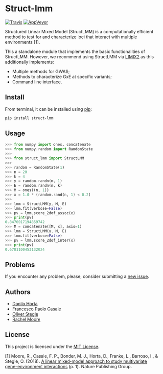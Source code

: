 # Struct-lmm

[![Travis](https://img.shields.io/travis/com/limix/struct-lmm.svg?style=flat-square&label=linux%20%2F%20macos%20build)](https://travis-ci.com/limix/struct-lmm) [![AppVeyor](https://img.shields.io/appveyor/ci/Horta/struct-lmm-rxwgm.svg?style=flat-square&label=windows%20build)](https://ci.appveyor.com/project/Horta/struct-lmm-rxwgm)

Structured Linear Mixed Model (StructLMM) is a computationally efficient method to
test for and characterize loci that interact with multiple environments [1].

This a standalone module that implements the basic functionalities of StructLMM.
However, we recommend using StructLMM via
[LIMIX2](https://limix.readthedocs.io/en/2.0.x/index.html) as this additionally
implements:

- Multiple methods for GWAS;
- Methods to characterize GxE at specific variants;
- Command line interface.

## Install

From terminal, it can be installed using [pip](https://pypi.python.org/pypi/pip):

```bash
pip install struct-lmm
```

## Usage

```python
>>> from numpy import ones, concatenate
>>> from numpy.random import RandomState
>>>
>>> from struct_lmm import StructLMM
>>>
>>> random = RandomState(1)
>>> n = 20
>>> k = 4
>>> y = random.randn(n, 1)
>>> E = random.randn(n, k)
>>> M = ones((n, 1))
>>> x = 1.0 * (random.rand(n, 1) < 0.2)
>>>
>>> lmm = StructLMM(y, M, E)
>>> lmm.fit(verbose=False)
>>> pv = lmm.score_2dof_assoc(x)
>>> print(pv)
0.8470017194859742
>>> M = concatenate([M, x], axis=1)
>>> lmm = StructLMM(y, M, E)
>>> lmm.fit(verbose=False)
>>> pv = lmm.score_2dof_inter(x)
>>> print(pv)
0.6781100453132024
```

## Problems

If you encounter any problem, please, consider submitting a [new issue](https://github.com/limix/struct-lmm/issues/new).

## Authors

- [Danilo Horta](https://github.com/horta)
- [Francesco Paolo Casale](https://github.com/fpcasale)
- [Oliver Stegle](https://github.com/ostegle)
- [Rachel Moore](https://github.com/rm18)

## License

This project is licensed under the [MIT License](https://raw.githubusercontent.com/limix/struct-lmm/master/LICENSE.md).

[1] Moore, R., Casale, F. P., Bonder, M. J., Horta, D., Franke, L., Barroso, I., &
    Stegle, O. (2018). [A linear mixed-model approach to study multivariate
    gene–environment interactions](https://www.nature.com/articles/s41588-018-0271-0) (p. 1). Nature Publishing Group.
